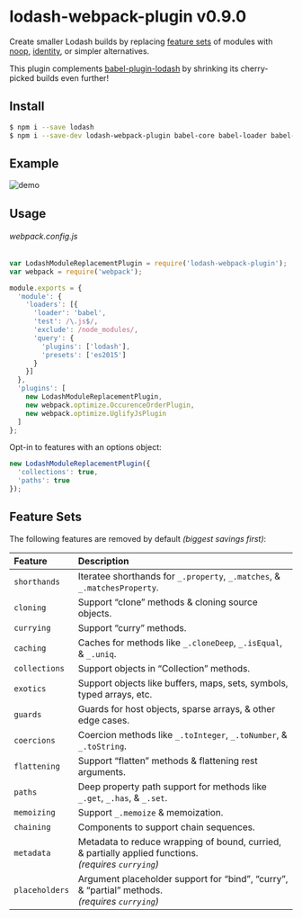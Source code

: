 # lodash-webpack-plugin v0.9.0

Create smaller Lodash builds by replacing [feature sets](#feature-sets) of modules
with [noop](https://lodash.com/docs#noop), [identity](https://lodash.com/docs#identity),
or simpler alternatives.

This plugin complements [babel-plugin-lodash](https://www.npmjs.com/package/babel-plugin-lodash)
by shrinking its cherry-picked builds even further!

## Install

```bash
$ npm i --save lodash
$ npm i --save-dev lodash-webpack-plugin babel-core babel-loader babel-plugin-lodash babel-preset-es2015 webpack
```

## Example

![demo](https://cloud.githubusercontent.com/assets/4303/15064867/2c5420b0-130e-11e6-8293-5037d359851f.gif)

## Usage

###### webpack.config.js
```js
var LodashModuleReplacementPlugin = require('lodash-webpack-plugin');
var webpack = require('webpack');

module.exports = {
  'module': {
    'loaders': [{
      'loader': 'babel',
      'test': /\.js$/,
      'exclude': /node_modules/,
      'query': {
        'plugins': ['lodash'],
        'presets': ['es2015']
      }
    }]
  },
  'plugins': [
    new LodashModuleReplacementPlugin,
    new webpack.optimize.OccurenceOrderPlugin,
    new webpack.optimize.UglifyJsPlugin
  ]
};
```

Opt-in to features with an options object:
```js
new LodashModuleReplacementPlugin({
  'collections': true,
  'paths': true
});
```

## Feature Sets

The following features are removed by default _(biggest savings first)_:

| Feature | Description |
|:---|:---|
| `shorthands`   | Iteratee shorthands for `_.property`, `_.matches`, & `_.matchesProperty`. |
| `cloning`      | Support “clone” methods & cloning source objects. |
| `currying`     | Support “curry” methods. |
| `caching`      | Caches for methods like `_.cloneDeep`, `_.isEqual`, & `_.uniq`. |
| `collections`  | Support objects in “Collection” methods. |
| `exotics`      | Support objects like buffers, maps, sets, symbols, typed arrays, etc. |
| `guards`       | Guards for host objects, sparse arrays, & other edge cases. |
| `coercions`    | Coercion methods like `_.toInteger`, `_.toNumber`, & `_.toString`. |
| `flattening`   | Support “flatten” methods & flattening rest arguments. |
| `paths`        | Deep property path support for methods like `_.get`, `_.has`, & `_.set`. |
| `memoizing`    | Support `_.memoize` & memoization. |
| `chaining`     | Components to support chain sequences. |
| `metadata`     | Metadata to reduce wrapping of bound, curried, & partially applied functions.<br>_(requires `currying`)_ |
| `placeholders` | Argument placeholder support for “bind”, “curry”, & “partial” methods.<br>_(requires `currying`)_ |
